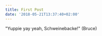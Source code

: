 ```yaml
---
title: First Post
date: '2018-05-21T13:37:40+02:00'
---
```

"Yuppie yay yeah, Schweinebacke!" (Bruce)
